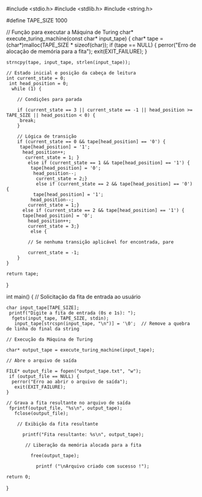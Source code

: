 #include <stdio.h>
#include <stdlib.h>
#include <string.h>

#define TAPE_SIZE 1000

// Função para executar a Máquina de Turing
char* execute_turing_machine(const char* input_tape) {
    char* tape = (char*)malloc(TAPE_SIZE * sizeof(char));
     if (tape == NULL) {
      perror("Erro de alocação de memória para a fita");
       exit(EXIT_FAILURE);
    }

    strncpy(tape, input_tape, strlen(input_tape));

    // Estado inicial e posição da cabeça de leitura
    int current_state = 0;
     int head_position = 0;
      while (1) {

        // Condições para parada

        if (current_state == 3 || current_state == -1 || head_position >= TAPE_SIZE || head_position < 0) {
         break;
        }

        // Lógica de transição
        if (current_state == 0 && tape[head_position] == '0') {
         tape[head_position] = '1';
          head_position++;
           current_state = 1; }
            else if (current_state == 1 && tape[head_position] == '1') {
             tape[head_position] = '0';
              head_position--;
               current_state = 2;}
               else if (current_state == 2 && tape[head_position] == '0') {
              tape[head_position] = '1';
             head_position--;
            current_state = 1;}
          else if (current_state == 2 && tape[head_position] == '1') {
          tape[head_position] = '0';
            head_position++;
            current_state = 3;}
             else {

            // Se nenhuma transição aplicável for encontrada, pare

            current_state = -1;
        }
    }

    return tape;
}

int main() {
    // Solicitação da fita de entrada ao usuário

    char input_tape[TAPE_SIZE];
     printf("Digite a fita de entrada (0s e 1s): ");
      fgets(input_tape, TAPE_SIZE, stdin);
       input_tape[strcspn(input_tape, "\n")] = '\0';  // Remove a quebra de linha do final da string

    // Execução da Máquina de Turing

    char* output_tape = execute_turing_machine(input_tape);

    // Abre o arquivo de saída

    FILE* output_file = fopen("output_tape.txt", "w");
     if (output_file == NULL) {
      perror("Erro ao abrir o arquivo de saída");
       exit(EXIT_FAILURE);
    }

    // Grava a fita resultante no arquivo de saída
     fprintf(output_file, "%s\n", output_tape);
       fclose(output_file);

        // Exibição da fita resultante

          printf("Fita resultante: %s\n", output_tape);

           // Liberação da memória alocada para a fita

             free(output_tape);

               printf ("\nArquivo criado com sucesso !");

    return 0;
}
